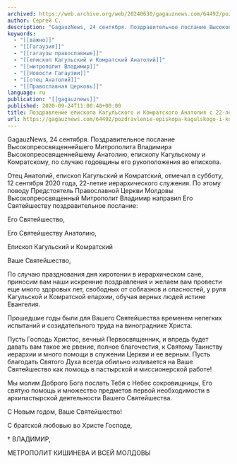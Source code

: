 ```yaml
---
archived: https://web.archive.org/web/20240630/gagauznews.com/64492/pozdravlenie-episkopa-kagulskogo-i-komratskogo-anatoliya-s-22-letiem-sluzheniya.html
author: Сергей С.
description: "GagauzNews, 24 сентября. Поздравительное послание Высокопреосвященнейшего Митрополита Владимира Высокопреосвященнейшему Анатолию, епископу Кагульскому и Комратскому, по случаю годовщины его рукоположения во епископа. Отец Анатолий, епископ Кагульский и Комратский, отмечал в субботу, 12 сентября 2020 года, 22-летие иерархического служения. По этому поводу Предстоятель Православной Церкви Молдовы Высокопреосвященный Митрополит Владимир направил Его Святейшеству поздравительное послание: Его Святейшество, Его Святейшеству Анатолию, Епископ Кагульский и Комратский Ваше Святейшество, По случаю празднования дня хиротонии в иерархическом сане, приносим вам наши искренние поздравления и желаем вам провести еще много здоровых лет, свободных от соблазнов и опасностей, у руля Кагульской и Комратской епархии, обучая верных людей истине Евангелия. […]"
keywords:
  - "[[важно]]"
  - "[[Гагаузия]]"
  - "[[гагаузы православные]]"
  - "[[епископ Кагульский и Комратский Анатолий]]"
  - "[[митрополит Владимир]]"
  - "[[Новости Гагаузии]]"
  - "[[отец Анатолий]]"
  - "[[Православная Церковь]]"
language: ru
publication: "[[gagauznews]]"
published: 2020-09-24T11:00:40+00:00
title: Поздравление епископа Кагульского и Комратского Анатолия с 22-летием служения
url: https://gagauznews.com/64492/pozdravlenie-episkopa-kagulskogo-i-komratskogo-anatoliya-s-22-letiem-sluzheniya.html
---
```


GagauzNews, 24 сентября. Поздравительное послание Высокопреосвященнейшего Митрополита Владимира Высокопреосвященнейшему Анатолию, епископу Кагульскому и Комратскому, по случаю годовщины его рукоположения во епископа.

Отец Анатолий, епископ Кагульский и Комратский, отмечал в субботу, 12 сентября 2020 года, 22-летие иерархического служения. По этому поводу Предстоятель Православной Церкви Молдовы Высокопреосвященный Митрополит Владимир направил Его Святейшеству поздравительное послание:

Его Святейшество,

Его Святейшеству Анатолию,

Епископ Кагульский и Комратский

Ваше Святейшество,

По случаю празднования дня хиротонии в иерархическом сане, приносим вам наши искренние поздравления и желаем вам провести еще много здоровых лет, свободных от соблазнов и опасностей, у руля Кагульской и Комратской епархии, обучая верных людей истине Евангелия.

Прошедшие годы были для Вашего Святейшества временем нелегких испытаний и созидательного труда на винограднике Христа.

Пусть Господь Христос, вечный Первосвященник, и впредь будет давать вам такое же рвение, полное благочестия, к Святому Таинству иерархии и много помощи в служении Церкви и ее верным. Пусть благодать Святого Духа всегда обильно изливается на Ваше Святейшество как помощь в пастырской и миссионерской работе!

Мы молим Доброго Бога послать Тебя с Небес сокровищницы, Его святую помощь и множество предметов первой необходимости в архипастырской деятельности Вашего Святейшества.

С Новым годом, Ваше Святейшество!

С братской любовью во Христе Господе,

† ВЛАДИМИР,

МЕТРОПОЛИТ КИШИНЕВА И ВСЕЙ МОЛДОВЫ